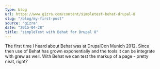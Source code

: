 ```yaml
---
type: blog
url: https://www.gizra.com/content/simpletest-behat-drupal-8
slug: "/blog/my-first-post"
source: "gizra"
date: "2015-04-28"
title: "simpleTest with Behat for Drupal 8"
---
```

The first time I heard about Behat was at DrupalCon Munich 2012. Since then use of Behat has grown exponentially and
the tools it can be integrate with grew as well. With Behat we can test the markup of a page - pretty neat, right?
